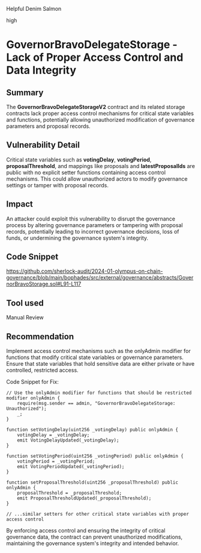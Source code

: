 Helpful Denim Salmon

high

# GovernorBravoDelegateStorage - Lack of Proper Access Control and Data Integrity

## Summary
The **GovernorBravoDelegateStorageV2** contract and its related storage contracts lack proper access control mechanisms for critical state variables and functions, potentially allowing unauthorized modification of governance parameters and proposal records.
## Vulnerability Detail
Critical state variables such as **votingDelay**, **votingPeriod**, **proposalThreshold**, and mappings like proposals and **latestProposalIds** are public with no explicit setter functions containing access control mechanisms. This could allow unauthorized actors to modify governance settings or tamper with proposal records.
## Impact
An attacker could exploit this vulnerability to disrupt the governance process by altering governance parameters or tampering with proposal records, potentially leading to incorrect governance decisions, loss of funds, or undermining the governance system's integrity.
## Code Snippet
https://github.com/sherlock-audit/2024-01-olympus-on-chain-governance/blob/main/bophades/src/external/governance/abstracts/GovernorBravoStorage.sol#L91-L117

## Tool used

Manual Review

## Recommendation
Implement access control mechanisms such as the onlyAdmin modifier for functions that modify critical state variables or governance parameters. Ensure that state variables that hold sensitive data are either private or have controlled, restricted access.

Code Snippet for Fix:

```solidity
// Use the onlyAdmin modifier for functions that should be restricted
modifier onlyAdmin {
    require(msg.sender == admin, "GovernorBravoDelegateStorage: Unauthorized");
    _;
}

function setVotingDelay(uint256 _votingDelay) public onlyAdmin {
    votingDelay = _votingDelay;
    emit VotingDelayUpdated(_votingDelay);
}

function setVotingPeriod(uint256 _votingPeriod) public onlyAdmin {
    votingPeriod = _votingPeriod;
    emit VotingPeriodUpdated(_votingPeriod);
}

function setProposalThreshold(uint256 _proposalThreshold) public onlyAdmin {
    proposalThreshold = _proposalThreshold;
    emit ProposalThresholdUpdated(_proposalThreshold);
}

// ...similar setters for other critical state variables with proper access control
```
By enforcing access control and ensuring the integrity of critical governance data, the contract can prevent unauthorized modifications, maintaining the governance system's integrity and intended behavior.